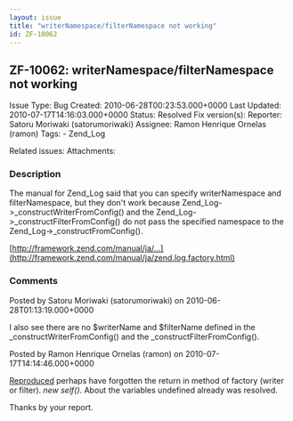 ```yaml
---
layout: issue
title: "writerNamespace/filterNamespace not working"
id: ZF-10062
---
```


ZF-10062: writerNamespace/filterNamespace not working
-----------------------------------------------------

 Issue Type: Bug Created: 2010-06-28T00:23:53.000+0000 Last Updated: 2010-07-17T14:16:03.000+0000 Status: Resolved Fix version(s): 
 Reporter:  Satoru Moriwaki (satorumoriwaki)  Assignee:  Ramon Henrique Ornelas (ramon)  Tags: - Zend\_Log
 
 Related issues: 
 Attachments: 
### Description

The manual for Zend\_Log said that you can specify writerNamespace and filterNamespace, but they don't work because Zend\_Log->\_constructWriterFromConfig() and the Zend\_Log->\_constructFilterFromConfig() do not pass the specified namespace to the Zend\_Log->\_constructFromConfig().

[http://framework.zend.com/manual/ja/…](http://framework.zend.com/manual/ja/zend.log.factory.html)

 

 

### Comments

Posted by Satoru Moriwaki (satorumoriwaki) on 2010-06-28T01:13:19.000+0000

I also see there are no $writerName and $filterName defined in the \_constructWriterFromConfig() and the \_constructFilterFromConfig().

 

 

Posted by Ramon Henrique Ornelas (ramon) on 2010-07-17T14:14:46.000+0000

[Reproduced](http://pastebin.com/DU4BwmRt) perhaps have forgotten the return in method of factory (writer or filter). _new self()_. About the variables undefined already was resolved.

Thanks by your report.

 

 
